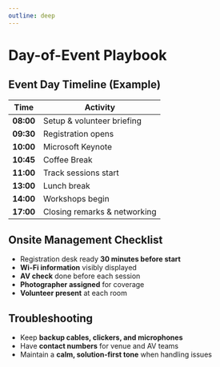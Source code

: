 ```yaml
---
outline: deep
---
```

# Day-of-Event Playbook

## Event Day Timeline (Example)

| **Time** | **Activity** |
|-----------|--------------|
| **08:00** | Setup & volunteer briefing |
| **09:30** | Registration opens |
| **10:00** | Microsoft Keynote |
| **10:45** | Coffee Break |
| **11:00** | Track sessions start |
| **13:00** | Lunch break |
| **14:00** | Workshops begin |
| **17:00** | Closing remarks & networking |

## Onsite Management Checklist

- Registration desk ready **30 minutes before start**  
- **Wi-Fi information** visibly displayed  
- **AV check** done before each session  
- **Photographer assigned** for coverage  
- **Volunteer present** at each room  

## Troubleshooting

- Keep **backup cables, clickers, and microphones**  
- Have **contact numbers** for venue and AV teams  
- Maintain a **calm, solution-first tone** when handling issues  
